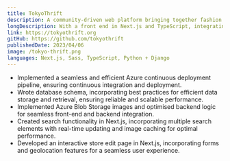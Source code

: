 ```yaml
---
title: TokyoThrift
description: A community-driven web platform bringing together fashion enthusiasts and environmental awareness.
longDescription: With a front end in Next.js and TypeScript, integrating Google Maps, users can find and share thrift stores and their personal thrifted styles. The back end is developed in Python/Django in tandem with Azure Blob Storage, allowing Tokyo Thrift to serve information and images quickly and efficiently to users. This web application is continuously built and deployed to Azure Containers via Github Workflows.
link: https://tokyothrift.org
gitHub: https://github.com/tokyothrift
publishedDate: 2023/04/06
image: /tokyo-thrift.png
languages: Next.js, Sass, TypeScript, Python + Django
---
```


- Implemented a seamless and efficient Azure continuous deployment pipeline, ensuring continuous integration and deployment.
- Wrote database schema, incorporating best practices for efficient data storage and retrieval, ensuring reliable and scalable performance.
- Implemented Azure Blob Storage images and optimised backend logic for seamless front-end and backend integration.
- Created search functionality in Next.js, incorporating multiple search elements with real-time updating and image caching for optimal performance.
- Developed an interactive store edit page in Next.js, incorporating forms and geolocation features for a seamless user experience.